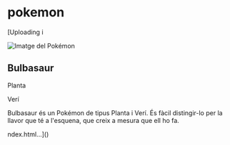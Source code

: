 # pokemon
[Uploading i<!DOCTYPE html>
<html lang="ca">
<head>
    <meta charset="UTF-8">
    <meta name="viewport" content="width=device-width, initial-scale=1.0">
    <title>Tarjeta de Pokémon</title>
    <link rel="stylesheet" href="styles.css">
</head>
<body>
    <div class="pokemon-card">
        <img class="pokemon-image" src="bulbasaur.png" alt="Imatge del Pokémon">
        <div class="pokemon-info">
            <h2 class="pokemon-name">Bulbasaur</h2>
            <p class="pokemon-type plant">Planta</p>
            <p class="pokemon-type poison">Verí</p>
            <p class="pokemon-description">
                Bulbasaur és un Pokémon de tipus Planta i Verí. És fàcil distingir-lo per la llavor que té a l'esquena, que creix a mesura que ell ho fa.
            </p>
        </div>
    </div>
</body>
</html>ndex.html…]()
